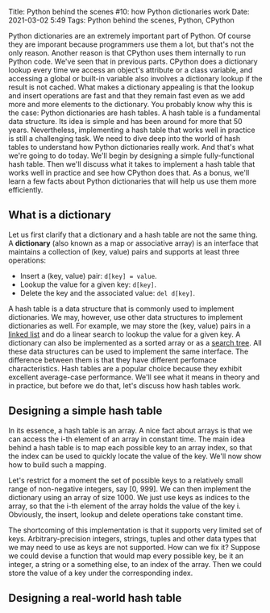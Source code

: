 Title: Python behind the scenes #10: how Python dictionaries work
Date: 2021-03-02 5:49
Tags: Python behind the scenes, Python, CPython

Python dictionaries are an extremely important part of Python. Of course they are imporant because programmers use them a lot, but that's not the only reason. Another reason is that CPython uses them internally to run Python code. We've seen that in previous parts. CPython does a dictionary lookup every time we access an object's attribute or a class variable, and accessing a global or built-in variable also involves a dictionary lookup if the result is not cached. What makes a dictionary appealing is that the lookup and insert operations are fast and that they remain fast even as we add more and more elements to the dictionary. You probably know why this is the case: Python dictionaries are hash tables. A hash table is a fundamental data structure. Its idea is simple and has been around for more that 50 years. Nevertheless, implementing a hash table that works well in practice is still a challenging task. We need to dive deep into the world of hash tables to understand how Python dictionaries really work. And that's what we're going to do today. We'll begin by designing a simple fully-functional hash table. Then we'll discuss what it takes to implement a hash table that works well in practice and see how CPython does that. As a bonus, we'll learn a few facts about Python dictionaries that will help us use them more efficiently.

## What is a dictionary

Let us first clarify that a dictionary and a hash table are not the same thing. A **dictionary** (also known as a map or associative array) is an interface that maintains a collection of (key, value) pairs and supports at least three operations:

* Insert a (key, value) pair: `d[key] = value`.
* Lookup the value for a given key: `d[key]`.
* Delete the key and the associated value: `del d[key]`.

A hash table is a data structure that is commonly used to implement dictionaries. We may, however, use other data structures to implement dictionaries as well. For example, we may store the (key, value) pairs in a [linked list](https://en.wikipedia.org/wiki/Linked_list) and do a linear search to lookup the value for a given key. A dictionary can also be implemented as a sorted array or as a [search tree](https://en.wikipedia.org/wiki/Search_tree). All these data structures can be used to implement the same interface. The difference between them is that they have different perfomace characteristics. Hash tables are a popular choice because they exhibit excellent average-case performance. We'll see what it means in theory and in practice, but before we do that, let's discuss how hash tables work.

## Designing a simple hash table

In its essence, a hash table is an array. A nice fact about arrays is that we can access the i-th element of an array in constant time. The main idea behind a hash table is to map each possible key to an array index, so that the index can be used to quickly locate the value of the key. We'll now show how to build such a mapping.

Let's restrict for a moment the set of possible keys to a relatively small range of non-negative integers, say [0, 999]. We can then implement the dictionary using an array of size 1000. We just use keys as indices to the array, so that the i-th element of the array holds the value of the key i. Obviously, the insert, lookup and delete operations take constant time.

The shortcoming of this implementation is that it supports very limited set of keys. Arbitrary-precision integers, strings, tuples and other data types that we may need to use as keys are not supported. How can we fix it? Suppose we could devise a function that would map every possible key, be it an integer, a string or a something else, to an index of the array. Then we could store the value of a key under the corresponding index.

## Designing a real-world hash table

